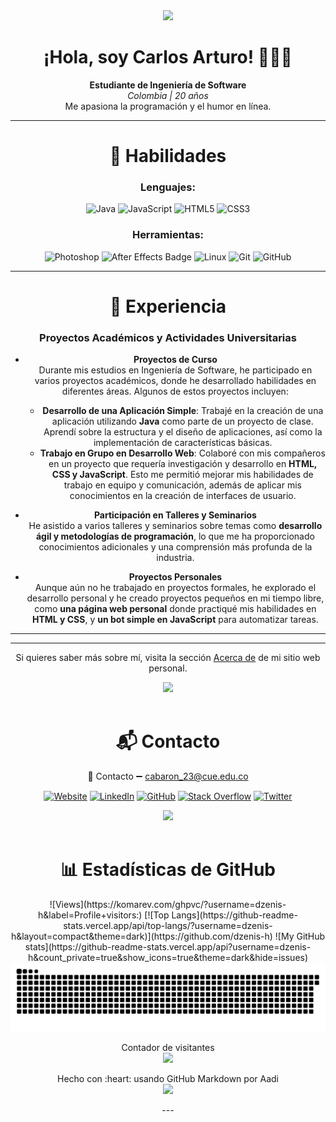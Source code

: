 <div align="center">
<img height="200" src="https://i.giphy.com/media/v1.Y2lkPTc5MGI3NjExeXJ0b2I2N2FzZHIxd2lzOGgwaTdyZDA2czNodXdwZjllOXRyMDExeiZlcD12MV9pbnRlcm5hbF9naWZfYnlfaWQmY3Q9cw/XHAv3GveJMXMXSumkO/giphy.gif"/>

# ¡Hola, soy Carlos Arturo! 👨🏻‍💻

**Estudiante de Ingeniería de Software**  
*Colombia | 20 años*  
Me apasiona la programación y el humor en línea.

---

# 📖 Habilidades
### Lenguajes:
<div>
  <img src="https://img.shields.io/badge/Java-%23D00000.svg?logo=java&logoColor=white" alt="Java"/> 
  <img src="https://img.shields.io/badge/JavaScript-%23F7DF1E.svg?logo=javascript&logoColor=black" alt="JavaScript"/> 
  <img src="https://img.shields.io/badge/HTML5-%23E34F26.svg?logo=html5&logoColor=white" alt="HTML5"/> 
  <img src="https://img.shields.io/badge/CSS3-%231572B6.svg?logo=css3&logoColor=white" alt="CSS3"/>
</div>

### Herramientas:
<div>
  <img src="https://img.shields.io/badge/Photoshop-%2331A8FF.svg?logo=Adobe%20Photoshop&logoColor=white" alt="Photoshop"/> 
  <img src="https://img.shields.io/badge/After%20Effects-%239999FF.svg?logo=Adobe%20After%20Effects&logoColor=white" alt="After Effects Badge">
  <img src="https://img.shields.io/badge/Linux-%23FFFFFF.svg?logo=linux&logoColor=black" alt="Linux"/> 
  <img src="https://img.shields.io/badge/Git-%23F05032.svg?logo=git&logoColor=white" alt="Git"/> 
  <img src="https://img.shields.io/badge/GitHub-%23181717.svg?logo=github&logoColor=white" alt="GitHub"/>
</div>

---

# 💼 Experiencia

### Proyectos Académicos y Actividades Universitarias

- **Proyectos de Curso**  
  Durante mis estudios en Ingeniería de Software, he participado en varios proyectos académicos, donde he desarrollado habilidades en diferentes áreas. Algunos de estos proyectos incluyen:
  - **Desarrollo de una Aplicación Simple**: Trabajé en la creación de una aplicación utilizando **Java** como parte de un proyecto de clase. Aprendí sobre la estructura y el diseño de aplicaciones, así como la implementación de características básicas.
  - **Trabajo en Grupo en Desarrollo Web**: Colaboré con mis compañeros en un proyecto que requería investigación y desarrollo en **HTML, CSS y JavaScript**. Esto me permitió mejorar mis habilidades de trabajo en equipo y comunicación, además de aplicar mis conocimientos en la creación de interfaces de usuario.

- **Participación en Talleres y Seminarios**  
  He asistido a varios talleres y seminarios sobre temas como **desarrollo ágil y metodologías de programación**, lo que me ha proporcionado conocimientos adicionales y una comprensión más profunda de la industria.

- **Proyectos Personales**  
  Aunque aún no he trabajado en proyectos formales, he explorado el desarrollo personal y he creado proyectos pequeños en mi tiempo libre, como **una página web personal** donde practiqué mis habilidades en **HTML y CSS**, y **un bot simple en JavaScript** para automatizar tareas.

---


---

Si quieres saber más sobre mí, visita la sección [Acerca de](https://www.dzenis.tech/about) de mi sitio web personal.

<img src="https://user-images.githubusercontent.com/73097560/115834477-dbab4500-a447-11eb-908a-139a6edaec5c.gif"><br><br>

# 📬 Contacto
💌 Contacto ➖ cabaron_23@cue.edu.co 

<div align="center">
  <div class="icons-social">
    <a href="https://www.dzenis.tech"><img src="https://img.icons8.com/?size=50&id=ipBLdOAQ6sRn&format=png" alt="Website"></a>
    <a href="https://www.linkedin.com/in/dzenis-h//"><img src="https://img.icons8.com/doodle/40/000000/linkedin--v2.png" alt="LinkedIn"></a>
    <a href="https://github.com/dzenis-h"><img src="https://img.icons8.com/doodle/40/000000/github--v1.png" alt="GitHub"></a>
    <a href="https://stackoverflow.com/users/8146571/dzenis-h?tab=profile"><img src="https://img.icons8.com/external-tal-revivo-color-tal-revivo/40/000000/external-stack-overflow-is-a-question-and-answer-site-for-professional-logo-color-tal-revivo.png" alt="Stack Overflow"></a>
    <a href="https://twitter.com/BiggaHd"><img src="https://img.icons8.com/doodle/1x/twitter-squared--v2.png" alt="Twitter"></a>
  </div>
</div>

<img src="https://user-images.githubusercontent.com/73097560/115834477-dbab4500-a447-11eb-908a-139a6edaec5c.gif"><br><br>

# 📊 Estadísticas de GitHub
<div align="center">
  ![Views](https://komarev.com/ghpvc/?username=dzenis-h&label=Profile+visitors:)
  [![Top Langs](https://github-readme-stats.vercel.app/api/top-langs/?username=dzenis-h&layout=compact&theme=dark)](https://github.com/dzenis-h)
  ![My GitHub stats](https://github-readme-stats.vercel.app/api?username=dzenis-h&count_private=true&show_icons=true&theme=dark&hide=issues)

  <div align="center">
    <picture align="center">
      <source media="(prefers-color-scheme: dark)" srcset="https://raw.githubusercontent.com/Niefee/niefee/master/assets/github-contribution-grid-snake.svg">
      <source media="(prefers-color-scheme: light)" srcset="https://raw.githubusercontent.com/Niefee/niefee/master/assets/github-contribution-grid-snake.svg">
      <img alt="github contribution grid snake animation" src="https://raw.githubusercontent.com/Niefee/niefee/master/assets/github-contribution-grid-snake.svg">
    </picture>
  </div>

  <p align="center">
    <div align="center">Contador de visitantes</div>
    <div align="center">
      <img src="https://profile-counter.glitch.me/Niefee/count.svg"/>
    </div>
  </p>
</div>

<p align="center">
  Hecho con :heart: usando GitHub Markdown por Aadi
  <br />
  <img src="https://media.giphy.com/media/jpVnC65DmYeyRL4LHS/giphy.gif" width="20%">
</p>
---
